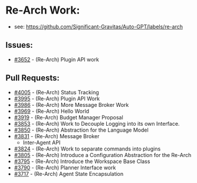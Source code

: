 # Re-Arch Work:
- see: https://github.com/Significant-Gravitas/Auto-GPT/labels/re-arch

## Issues:
- [#3652][3652] - (Re-Arch) Plugin API work

## Pull Requests:
- [#4005][4005] - (Re-Arch) Status Tracking
- [#3995][3995] - (Re-Arch) Plugin API Work
- [#3986][3986] - (Re-Arch) More Message Broker Work
- [#3969][3969] - (Re-Arch) Hello World
- [#3919][3919] - (Re-Arch) Budget Manager Proposal
- [#3853][3853] - (Re-Arch) Work to Decouple Logging into its own Interface.
- [#3850][3850] - (Re-Arch) Abstraction for the Language Model
- [#3831][3831] - (Re-Arch) Message Broker 
  - Inter-Agent API
- [#3824][3824] - (Re-Arch) Work to separate commands into plugins
- [#3805][3805] - (Re-Arch) Introduce a Configuration Abstraction for the Re-Arch
- [#3795][3795] - (Re-Arch) Introduce the Workspace Base Class
- [#3790][3790] - (Re-Arch) Planner Interface work
- [#3717][3717] - (Re-Arch) Agent State Encapsulation

[3652]:https://github.com/Significant-Gravitas/Auto-GPT/issues/3652
[3717]:https://github.com/Significant-Gravitas/Auto-GPT/pull/3717
[3790]:https://github.com/Significant-Gravitas/Auto-GPT/pull/3790
[3795]:https://github.com/Significant-Gravitas/Auto-GPT/pull/3795
[3805]:https://github.com/Significant-Gravitas/Auto-GPT/pull/3805
[3824]:https://github.com/Significant-Gravitas/Auto-GPT/pull/3824
[3831]:https://github.com/Significant-Gravitas/Auto-GPT/pull/3831
[3850]:https://github.com/Significant-Gravitas/Auto-GPT/pull/3850
[3853]:https://github.com/Significant-Gravitas/Auto-GPT/pull/3853
[3919]:https://github.com/Significant-Gravitas/Auto-GPT/pull/3919
[3969]:https://github.com/Significant-Gravitas/Auto-GPT/pull/3969
[3986]:https://github.com/Significant-Gravitas/Auto-GPT/pull/3986
[3995]:https://github.com/Significant-Gravitas/Auto-GPT/pull/3995
[4005]:https://github.com/Significant-Gravitas/Auto-GPT/pull/4005